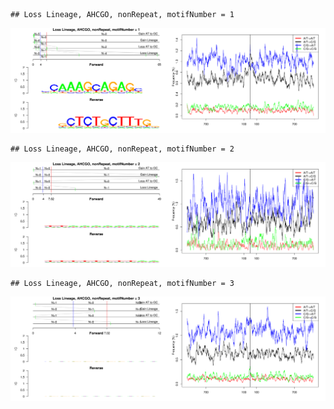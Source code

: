 

```
## Loss Lineage, AHCGO, nonRepeat, motifNumber = 1
```

![plot of chunk motifPValues](figure/motifPValues1.png) 

```
## Loss Lineage, AHCGO, nonRepeat, motifNumber = 2
```

![plot of chunk motifPValues](figure/motifPValues2.png) 

```
## Loss Lineage, AHCGO, nonRepeat, motifNumber = 3
```

![plot of chunk motifPValues](figure/motifPValues3.png) 
  
